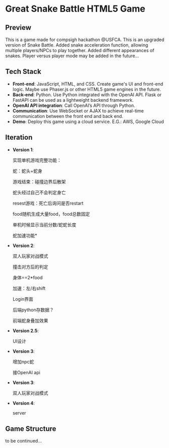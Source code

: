 # Great Snake Battle HTML5 Game 
## Preview

This is a game made for compsigh hackathon @USFCA. This is an upgraded version of Snake Battle. Added snake acceleration function, allowing multiple players/NPCs to play together. Added different appearances of snakes.
 Player versus player mode may be added in the future...

## Tech Stack
* **Front-end**: 
JavaScript, HTML, and CSS. Create game's UI and front-end logic. Maybe use Phaser.js or other HTML5 game engines in the future.
* **Back-end**: 
Python. Use Python integrated with the OpenAI API. Flask or FastAPI can be used as a lightweight backend framework.
* **OpenAI API integration**: 
Call OpenAI’s API through Python.
* **Communication**: 
Use WebSocket or AJAX to achieve real-time communication between the front end and back end.
* **Demo**: 
Deploy this game using a cloud service. E.G.: AWS, Google Cloud


## Iteration
* **Version 1**:
  
  实现单机游戏完整功能：
  
  蛇：蛇头+蛇身
  
  游戏结束：碰撞边界后散架
  
  蛇头经过自己不会判定身亡
  
  resest游戏：死亡后询问是否restart

  food随机生成大量food，food总数固定

  单机时候显示当前分数/蛇蛇长度

  蛇加速功能*
  
* **Version 2**:

  双人玩家对战模式

  撞击对方后的判定

  身体==2*food

  加速：左/右shift

  Login界面

  后端python存数据？

  前端蛇身叠加效果
* **Version 2.5**:

  UI设计
* **Version 3**:
    
  增加npc蛇

  接OpenAI api

* **Version 3**:

  双人玩家对战模式

* **Version 4**:

  server

## Game Structure
to be continued...
